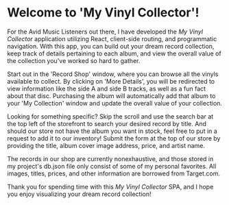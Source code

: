 # Welcome to 'My Vinyl Collector'!

For the Avid Music Listeners out there, I have developed the *My Vinyl Collector* application utilizing React, client-side routing, and programmatic navigation. With this app, you can build out your dream record collection, keep track of details pertaining to each album, and view the overall value of the collection you've worked so hard to gather.

Start out in the 'Record Shop' window, where you can browse all the vinyls available to collect. By clicking on 'More Details', you will be redirected to view information like the side A and side B tracks, as well as a fun fact about that disc. Purchasing the album will automatically add that album to your 'My Collection' window and update the overall value of your collection.

Looking for something specific? Skip the scroll and use the search bar at the top left of the storefront to search your desired record by title. And should our store not have the album you want in stock, feel free to put in a request to add it to our inventory! Submit the form at the top of our store by providing the title, album cover image address, price, and artist name.

The records in our shop are currently nonexhaustive, and those stored in my project's db.json file only consist of some of my personal favorites. All images, titles, prices, and other information are borrowed from Target.com.

Thank you for spending time with this *My Vinyl Collector* SPA, and I hope you enjoy visualizing your dream record collection!
